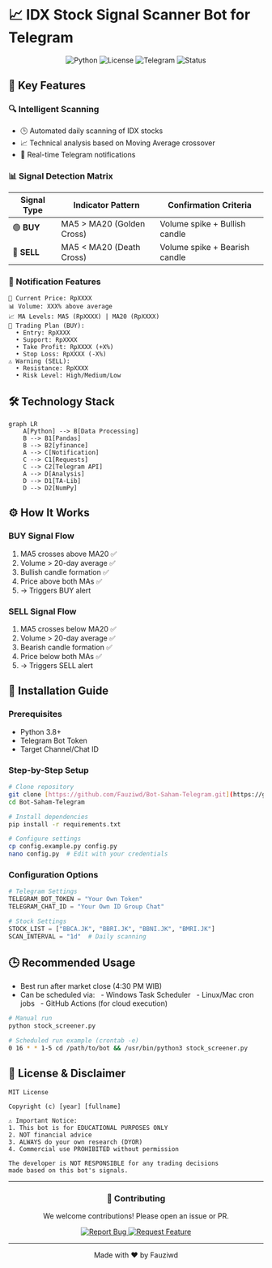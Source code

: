 # 📈 IDX Stock Signal Scanner Bot for Telegram

<div align="center">

  ![Python](https://img.shields.io/badge/python-3.8+-blue?logo=python&logoColor=white)
  ![License](https://img.shields.io/badge/license-MIT-green)
  ![Telegram](https://img.shields.io/badge/Telegram-2CA5E0?logo=telegram&logoColor=white)
  ![Status](https://img.shields.io/badge/status-active-brightgreen)
</div>

## 🌟 Key Features

### 🔍 Intelligent Scanning
- 🕒 Automated daily scanning of IDX stocks
- 📈 Technical analysis based on Moving Average crossover
- 🔔 Real-time Telegram notifications

### 📊 Signal Detection Matrix

| Signal Type       | Indicator Pattern      | Confirmation Criteria          |
|-------------------|------------------------|---------------------------------|
| 🟢 **BUY**        | MA5 > MA20 (Golden Cross) | Volume spike + Bullish candle  |
| 🔴 **SELL**       | MA5 < MA20 (Death Cross)  | Volume spike + Bearish candle  |

### 💎 Notification Features
```plaintext
📌 Current Price: RpXXXX
📊 Volume: XXX% above average
📈 MA Levels: MA5 (RpXXXX) | MA20 (RpXXXX)
🎯 Trading Plan (BUY):
  • Entry: RpXXXX
  • Support: RpXXXX
  • Take Profit: RpXXXX (+X%)
  • Stop Loss: RpXXXX (-X%)
⚠️ Warning (SELL):
  • Resistance: RpXXXX
  • Risk Level: High/Medium/Low
````

## 🛠 Technology Stack

```mermaid
graph LR
    A[Python] --> B[Data Processing]
    B --> B1[Pandas]
    B --> B2[yfinance]
    A --> C[Notification]
    C --> C1[Requests]
    C --> C2[Telegram API]
    A --> D[Analysis]
    D --> D1[TA-Lib]
    D --> D2[NumPy]
```

## ⚙️ How It Works

### BUY Signal Flow

1.  MA5 crosses above MA20 ✅
2.  Volume \> 20-day average ✅
3.  Bullish candle formation ✅
4.  Price above both MAs ✅
5.  → Triggers BUY alert

### SELL Signal Flow

1.  MA5 crosses below MA20 ✅
2.  Volume \> 20-day average ✅
3.  Bearish candle formation ✅
4.  Price below both MAs ✅
5.  → Triggers SELL alert

## 🚀 Installation Guide

### Prerequisites

  - Python 3.8+
  - Telegram Bot Token
  - Target Channel/Chat ID

### Step-by-Step Setup

```bash
# Clone repository
git clone [https://github.com/Fauziwd/Bot-Saham-Telegram.git](https://github.com/Fauziwd/Bot-Saham-Telegram.git)
cd Bot-Saham-Telegram

# Install dependencies
pip install -r requirements.txt

# Configure settings
cp config.example.py config.py
nano config.py  # Edit with your credentials
```

### Configuration Options

```python
# Telegram Settings
TELEGRAM_BOT_TOKEN = "Your Own Token"
TELEGRAM_CHAT_ID = "Your Own ID Group Chat"

# Stock Settings
STOCK_LIST = ["BBCA.JK", "BBRI.JK", "BBNI.JK", "BMRI.JK"]
SCAN_INTERVAL = "1d"  # Daily scanning
```

## 🕒 Recommended Usage

  - Best run after market close (4:30 PM WIB)
  - Can be scheduled via:
      - Windows Task Scheduler
      - Linux/Mac cron jobs
      - GitHub Actions (for cloud execution)

<!-- end list -->

```bash
# Manual run
python stock_screener.py

# Scheduled run example (crontab -e)
0 16 * * 1-5 cd /path/to/bot && /usr/bin/python3 stock_screener.py
```

## 📜 License & Disclaimer

```plaintext
MIT License

Copyright (c) [year] [fullname]

⚠️ Important Notice:
1. This bot is for EDUCATIONAL PURPOSES ONLY
2. NOT financial advice
3. ALWAYS do your own research (DYOR)
4. Commercial use PROHIBITED without permission

The developer is NOT RESPONSIBLE for any trading decisions
made based on this bot's signals.
```

-----

<div align="center">

  <h3>🤝 Contributing</h3>
  <p>We welcome contributions! Please open an issue or PR.</p>
  
  <a href="https://github.com/Fauziwd/Bot-Saham-Telegram/issues">
    <img src="https://img.shields.io/badge/Report-Bug-red" alt="Report Bug">
  </a>
  <a href="https://github.com/Fauziwd/Bot-Saham-Telegram/issues">
    <img src="https://img.shields.io/badge/Request-Feature-green" alt="Request Feature">
  </a>

  ---

  <p>Made with ❤️ by Fauziwd</p>
  
</div>
